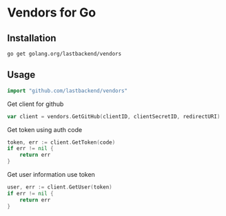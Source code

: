 # Vendors for Go

## Installation

~~~~
go get golang.org/lastbackend/vendors
~~~~

## Usage ##

```go
import "github.com/lastbackend/vendors"
```

Get client for github
```go
var client = vendors.GetGitHub(clientID, clientSecretID, redirectURI)
```

Get token using auth code
```go
token, err := client.GetToken(code)
if err != nil {
    return err
}
```

Get user information use token
```go
user, err := client.GetUser(token)
if err != nil {
    return err
}
```